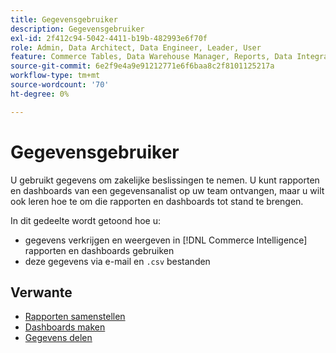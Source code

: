 ```yaml
---
title: Gegevensgebruiker
description: Gegevensgebruiker
exl-id: 2f412c94-5042-4411-b19b-482993e6f70f
role: Admin, Data Architect, Data Engineer, Leader, User
feature: Commerce Tables, Data Warehouse Manager, Reports, Data Integration
source-git-commit: 6e2f9e4a9e91212771e6f6baa8c2f8101125217a
workflow-type: tm+mt
source-wordcount: '70'
ht-degree: 0%

---
```


# Gegevensgebruiker

U gebruikt gegevens om zakelijke beslissingen te nemen. U kunt rapporten en dashboards van een gegevensanalist op uw team ontvangen, maar u wilt ook leren hoe te om die rapporten en dashboards tot stand te brengen.

In dit gedeelte wordt getoond hoe u:
* gegevens verkrijgen en weergeven in [!DNL Commerce Intelligence] rapporten en dashboards gebruiken
* deze gegevens via e-mail en `.csv` bestanden

## Verwante

* [Rapporten samenstellen](../mbi/data-user/reports/rpt-fundamentals.md)
* [Dashboards maken](../mbi/data-user/dashboards/ess-dashboards.md)
* [Gegevens delen](../mbi/data-user/export-data/share-data.md)
